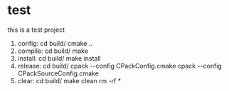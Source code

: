 # test
this is a test project
1. config:
        cd build/
        cmake ..
2. compile:
        cd build/
        make
3. install:
        cd build/
        make install
4. release:
        cd build/
        cpack --config CPackConfig.cmake
        cpack --config CPackSourceConfig.cmake
5. clear:
        cd build/
        make clean
        rm -rf *
